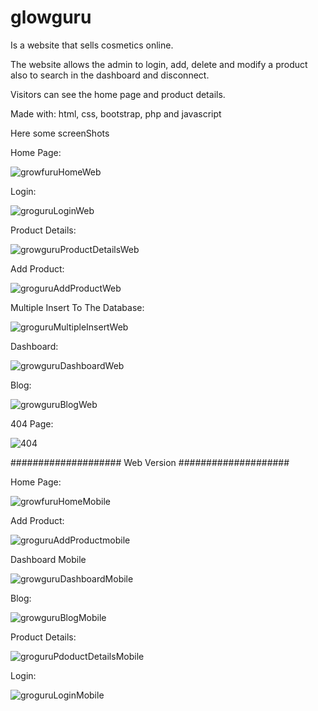 # glowguru

Is a website that sells cosmetics online.

The website allows the admin to login, add, delete and modify a product also to search in the dashboard and disconnect.

Visitors can see the home page and product details.

Made with: html, css, bootstrap, php and javascript


Here some screenShots

Home Page:

![growfuruHomeWeb](https://user-images.githubusercontent.com/112892620/213891591-d9041dbd-4510-482a-a25b-10f02b386b73.png)

Login:

![groguruLoginWeb](https://user-images.githubusercontent.com/112892620/213909920-f5a6843b-d482-401b-9e69-9d9467f78760.png)

Product Details:

![growguruProductDetailsWeb](https://user-images.githubusercontent.com/112892620/213892301-610f24c2-d29a-4144-9315-30752c856ec1.png)

Add Product:

![groguruAddProductWeb](https://user-images.githubusercontent.com/112892620/213893737-3def6dd2-80db-4cc4-889a-d116db6d95cb.png)

Multiple Insert To The Database:

![groguruMultipleInsertWeb](https://user-images.githubusercontent.com/112892620/213893905-c33af430-358e-4f52-a9a7-d2e7f48c38e0.png)


Dashboard:

![growguruDashboardWeb](https://user-images.githubusercontent.com/112892620/213894081-80c85a63-9a51-40cb-8558-6a1035346264.png)

Blog:

![growguruBlogWeb](https://user-images.githubusercontent.com/112892620/213893975-faf58a8c-c94e-447a-b3aa-f8f55c8b5ba6.png)

404 Page:

![404](https://user-images.githubusercontent.com/112892620/213910560-cf983522-c81b-4626-b1ea-e98a3341c5ef.png)


#################### Web Version ####################

Home Page:

![growfuruHomeMobile](https://user-images.githubusercontent.com/112892620/213894160-c85e3574-fdec-4bba-be9a-00059674318d.png)


Add Product:

![groguruAddProductmobile](https://user-images.githubusercontent.com/112892620/213909679-2336f27b-9c0e-41e9-a152-6c574d572ea9.png)

Dashboard Mobile

![growguruDashboardMobile](https://user-images.githubusercontent.com/112892620/213910213-91af7b69-33f9-479a-b2d4-f568053da6e6.png)

Blog:

![growguruBlogMobile](https://user-images.githubusercontent.com/112892620/213910450-561ea42a-f94e-4b93-b7a8-6bc1b383eca2.png)

Product Details:

![groguruPdoductDetailsMobile](https://user-images.githubusercontent.com/112892620/213894349-ab2e1fc2-bbeb-40a0-afc0-9cf7a2730547.png)

Login:

![groguruLoginMobile](https://user-images.githubusercontent.com/112892620/213909969-4ed84163-092f-4617-b816-4a4cd3012dfe.png)

